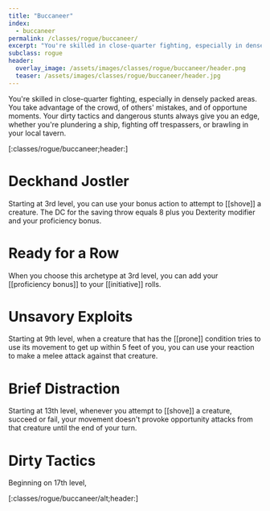 ```yaml
---
title: "Buccaneer"
index: 
  - buccaneer
permalink: /classes/rogue/buccaneer/
excerpt: "You're skilled in close-quarter fighting, especially in densely packed areas. You take advantage of the crowd, of others' mistakes, and of opportune moments."
subclass: rogue
header:
  overlay_image: /assets/images/classes/rogue/buccaneer/header.png
  teaser: /assets/images/classes/rogue/buccaneer/header.jpg
---
```

You're skilled in close-quarter fighting, especially in densely packed areas. You take advantage of the crowd, of others' mistakes, and of opportune moments. Your dirty tactics and dangerous stunts always give you an edge, whether you're plundering a ship, fighting off trespassers, or brawling in your local tavern.

[:classes/rogue/buccaneer;header:]

# Deckhand Jostler
Starting at 3rd level, you can use your bonus action to attempt to [[shove]] a creature. The DC for the saving throw equals 8 plus you Dexterity modifier and your proficiency bonus.

# Ready for a Row
When you choose this archetype at 3rd level, you can add your [[proficiency bonus]] to your [[initiative]] rolls.

# Unsavory Exploits
Starting at 9th level, when a creature that has the [[prone]] condition tries to use its movement to get up within 5 feet of you, you can use your reaction to make a melee attack against that creature. 

# Brief Distraction
Starting at 13th level, whenever you attempt to [[shove]] a creature, succeed or fail, your movement doesn't provoke opportunity attacks from that creature until the end of your turn.

# Dirty Tactics
Beginning on 17th level, 

[:classes/rogue/buccaneer/alt;header:]
